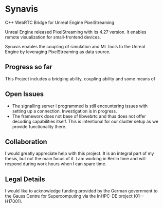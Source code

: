 # Synavis

C++ WebRTC Bridge for Unreal Engine PixelStreaming

Unreal Engine released PixelStreaming with its 4.27 version. It enables remote visualization for small-frontend devices.

Synavis enables the coupling of simulation and ML tools to the Unreal Engine by leveraging PixelStreaming as data source.

## Progress so far

This Project includes a bridging ability, coupling ability and some means of 

## Open Issues

- The signalling server I programmed is still encountering issues with setting up a connection. Investigation is in progress.
- The framework does not base of libwebrtc and thus does not offer decoding capabilities itself. This is intentional for our cluster setup as we provide functionality there.

## Collaboration

I would greatly appreciate help with this project. It is an integral part of my thesis, but not the main focus of it.
I am working in Berlin time and will respond during work hours when I can spare time.

## Legal Details

I would like to acknowledge funding provided by the German government to the Gauss Centre for Supercomputing via the InHPC-DE project (01—H17001).


